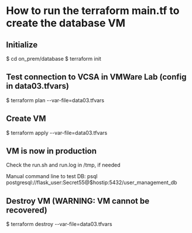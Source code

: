 # How to run the terraform main.tf to create the database VM

## Initialize

$ cd on_prem/database
$ terraform init

## Test connection to VCSA in VMWare Lab (config in data03.tfvars)

$ terraform plan --var-file=data03.tfvars

## Create VM

$ terraform apply --var-file=data03.tfvars

## VM is now in production

Check the run.sh and run.log in /tmp, if needed

Manual command line to test DB:
psql postgresql://flask_user:Secret55@$hostip:5432/user_management_db

## Destroy VM (WARNING: VM cannot be recovered)

$ terraform destroy --var-file=data03.tfvars

